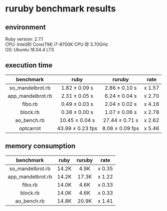 # ruruby benchmark results

## environment

Ruby version: 2.7.1  
CPU: Intel(R) Core(TM) i7-8700K CPU @ 3.70GHz  
OS: Ubuntu 18.04.4 LTS  

## execution time

|benchmark|ruby|ruruby|rate|
|:-----------:|:--------:|:---------:|:-------:|
| so_mandelbrot.rb | 1.82 ± 0.09 s | 2.86 ± 0.10 s | x 1.57 |
| app_mandelbrot.rb | 2.31 ± 0.05 s | 6.24 ± 0.04 s | x 2.70 |
| fibo.rb | 0.49 ± 0.03 s | 2.04 ± 0.02 s | x 4.16 |
| block.rb | 0.38 ± 0.00 s | 1.07 ± 0.06 s | x 2.78 |
| ao_bench.rb | 10.45 ± 0.04 s | 27.44 ± 0.71 s | x 2.62 |
| optcarrot | 43.99 ± 0.23 fps | 8.06 ± 0.09 fps | x 5.46 |

## memory consumption

|benchmark|ruby|ruruby|rate|
|:-----------:|:--------:|:---------:|:-------:|
| so_mandelbrot.rb | 14.2K | 4.9K | x 0.35 |
| app_mandelbrot.rb | 14.2K | 17.3K | x 1.22 |
| fibo.rb | 14.0K | 4.6K | x 0.33 |
| block.rb | 14.0K | 4.6K | x 0.33 |
| ao_bench.rb | 14.8K | 20.9K | x 1.41 |
